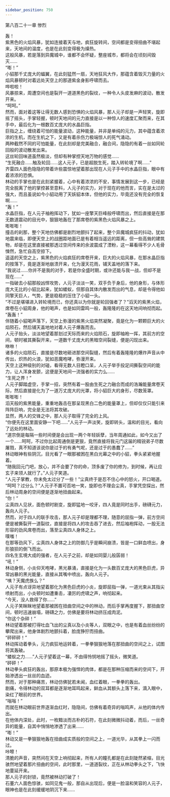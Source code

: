 ```yaml
---
sidebar_position: 750
---
```

 第八百二十一章 惨烈


轰！  
紫黑色的火焰风暴，犹如连接着天与地，疯狂旋转间，空间都是变得扭曲不堪起来，天地间的温度，也是在此刻变得极为燥热。  
这般风暴，若是落到异魔城中，谁都不会怀疑，整座城市，都将会在顷刻间毁灭……  
“嘭！”  
小貂那千丈庞大的蝠翼，在此刻猛然一扇，天地狂风大作，那蕴含着毁灭力量的火焰风暴顿时对着远处天空上的那道紫金身影呼啸而去。  
哗啦啦！  
风暴掠来，周遭空间也是裂开一道道黑色的裂纹，一种令人头皮发麻的波动，散发开来。  
“呵呵。”  
然而，面对着这等让得无数人感到恐惧的火焰风暴，那人元子却是一声轻笑，旋即摇了摇头，手掌轻握，顿时天地间的元力直接是以一种惊人的速度汇聚而来，在其手中，最后化为一根数百丈庞大的水晶巨指。  
巨指之上，缠绕着可怕的能量波动，这种能量，并非是单纯的元力，其中蕴含着浓浓的生机，而在生机之下，又是有着杀伤力极端惊人的死气涌动。  
两种截然不同的可怕能量，在此刻却是完美融合，融合间，隐隐的有着一丝如同轮回般的波动散发出来。  
这丝轮回味道虽然极淡，但却有种掌控天地万物的感觉……  
“生死融合……触及轮回……这人元子，已是超脱生死，踏入转轮境了啊……”  
齐雷四人面色隐隐的带着许些震惊地望着那出现在人元子手中的水晶巨指，眼中有着浓浓的恐惧。  
林动的手掌也是在此刻紧握着，心中有着浓浓的不安，事情发展到这一步，已经是完全脱离了他的掌控甚至意料，人元子的实力，对于现在的他而言，实在是太过的强大，而且虽说如今小貂动用了天妖貂本体，但他的实力，毕竟还没有完全的恢复啊……  
“轰！”  
水晶巨指，在人元子袖袍挥动下，犹如一座擎天巨峰般呼啸而出，然后直接是在那无数道震动的目光中，狠狠地轰在了那席卷的紫黑色火焰风暴之上。  
嘭嘭嘭！  
撞击的刹那，整个天地仿佛都是剧烈地颤抖了起来，整个异魔城疯狂的抖动，犹如地震来临，即便天空上的战圈距地面已是有着相当遥远的距离，但一些高耸的建筑物，却是在这里直接被那透过空间传来的余波震成了湮粉，这一幕看得不少人毛骨悚然，急忙自高空掠下。  
遥遥的天空之上，紫黑色的火焰疯狂的席卷开来，巨大的火焰风暴，在那水晶巨指的按落下，竟是逐渐地崩溃开来，化为漫天花雨，铺天盖地的落下来。  
“我说过……你并不是我的对手，若是你全盛时期，或许还能与我一战，但却不是现在……”  
一指破去小貂那般凶悍攻势，人元子淡淡一笑，双手负于身后，他的身形，与体形庞大无比的小貂比起来，犹如蝼蚁，但那自其体内散发而出的气息，却是令得他如同擎天巨人，气势，更是稳稳的压住了小貂一头。  
“不过是堪堪进入转轮境而已，你还真以为你就是轮回强者了？”滔天的紫黑火焰，席卷在小貂周身，他的喝声，也是如同雷鸣一般，轰隆隆的在这天地间响彻而起。  
“轰轰！”  
伴随着小貂喝声落下，天空上弥漫的紫黑火焰突然凝聚，竟是化为一颗颗巨大的火焰陨石，然后铺天盖地地对着人元子爆轰而去。  
人元子抬头，淡淡地望着那划过天际而来的火焰陨石，旋即袖袍一挥，其前方的空间，顿时被其撕裂开来，一道数千丈庞大的黑暗空间裂缝，便是闪现出来。  
咻咻！  
诸多的火焰陨石，直接是尽数地砸进那空间裂缝，然后有着轰隆隆的爆炸声音从中传出，炽热的火浪，犹如恶魔咆哮，弥漫开来。  
天空上这种级别的对碰，看得无数人目瞪口呆，人元子举手投足间撕裂空间的能力，让人浑身发颤，这便是天地间一流强者的实力么……  
“生死之界！”  
人元子脚踏虚空，手掌一招，突然有着一股由生死之力融合而成的浩瀚能量席卷天际，然后直接是化为了一道万丈庞大的光罩，将小貂巨大的身形，尽数笼罩。  
嘭嘭嘭！  
滔天般的紫黑能量，重重地轰击在那呈现黑白二色的能量罩上，但却仅仅只能引来阵阵巨响，完全是无法将其攻破。  
显然，两人的交锋之中，那人元子取得了完全的上风。  
“你便先在这里面安静一下吧……”人元子一声淡笑，旋即转头，温和的目光，看向了远处的林动。  
“道宗倒是每隔一些时间便是会出现一两个年轻妖孽，当年周通如此，如今又出了一个……呵呵，不过你比起周通倒是更狠，竟然直接将我元门这届的精锐弟子尽数屠戮，真不知道该说你是过于的有勇气呢，还是过于的愚蠢了……”  
林动眼神有些阴沉，目光看了一眼那被困在黑白光幕之中的小貂，拳头紧紧地握着。  
“随我回元门吧，放心，并不会要了你的命，顶多废了你的修为，到时候，再让应玄子来领人就行了。”人元子笑道。  
“人元子掌教，你未免太过分了一些！”尘真终于是忍不住心中的怒火，开口喝道。  
“呵呵？过分么？”人元子不置可否地一笑，旋即也不理会尘真，手掌凭空探出，然后林动周身的空间便是逐渐地扭曲起来。  
“你！”  
尘真四人见状，面色顿时剧变，旋即猛地一咬牙，四人竟是同时出手，磅礴元力，轰向人元子。  
然而，对于四人的联手攻击，那人元子却是理都不理，随意的屈指一弹，前方空间便是被撕裂开一道裂纹，直接是将四人的攻击吞了进去，然后袖袍挥动，一股无法形容的劲风席卷而出，落至尘真四人身体之上。  
噗嗤！  
在那等劲风下，尘真四人身体之上的防御几乎是瞬间崩溃，皆是一口鲜血喷出，身形狼狈的倒飞而出。  
四名生玄境大成的强者，在人元子之前，却是如同婴儿般孱弱！  
“吼！”  
林动身侧，小炎仰天咆哮，黑光暴涌，直接是化为一头数百丈庞大的黑色巨虎，异常凶暴的黑光能量，直接从其嘴中喷出，轰向人元子。  
“咦？天魔虎族么？”  
人元子有点讶异地望着那化为黑色巨虎的小炎，旋即屈指一弹，一道光束从其指尖喷射而出，小炎顿时如遭重击，凄厉的虎啸之声，响彻起来。  
“今天，没人救得了你……”  
人元子笑眯眯地望着那被困在扭曲空间之中的林动，而后手掌再度握下，那扭曲空间，顿时迅速崩塌，磅礴之力，仿佛是要将林动挤压成肉泥。  
“你这个杂碎！”  
林动望着那被打得吐血飞出的尘真以及小炎等人，双眼之中，也是有着血丝纷纷的攀爬出来，他身体剧烈地颤抖着，脸庞狰狞而扭曲。  
“砰砰砰！”  
林动挥动着拳头，元力疯狂地运转着，一拳拳狠狠地落在那扭曲的空间之上，试图将其轰破。  
“蝼蚁之力……”人元子望着这一幕，不由得怜悯地摇了摇头，微笑道。  
“砰砰！”  
林动拳头疯狂的轰出，那原本极为强悍的肉体，都是在那种压缩而来的空间下，开始渗透出一丝丝的血迹。  
然而，对于那种痛苦，林动仿佛犹若未闻，血红着眼，一拳拳的轰出。  
剧痛，令得林动的双耳都是逐渐地耳鸣起来，鲜血从其额头上落下来，滴入眼中，染红了眼前的世界。  
“嗡嗡！”  
而就在林动眼前世界逐渐血红时，隐隐间，仿佛有着奇异的嗡鸣声，从他的体内传出。  
在他体内深处，此时，一枚黯淡而古朴的石符，在此刻微微抖动着，而后，一丝奇异的能量，自其中悄悄地渗透了出来……  
“嘭！”  
林动又是一拳狠狠地轰在扭曲成实质般的空间之上，一道光华，从其拳上一闪而过。  
咔嚓！  
清脆的声音，突然间在天空上响彻起来，所有人的瞳孔都是在此刻陡然紧缩，目光骇然地望着那片扭曲的空间，此时那里，一道道裂纹，正在从林动拳头之下，飞快地蔓延开来。  
那人元子的封锁，竟然被林动打破了！  
石董六人面色惊骇，如同见鬼一般，那自从出现后，便是一脸温和笑容的人元子，眼神也是在此刻缓缓地阴沉下来……  
  
  
